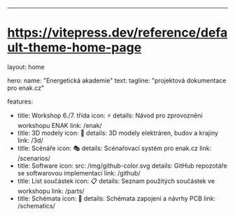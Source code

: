 ---
# https://vitepress.dev/reference/default-theme-home-page
layout: home

hero:
  name: "Energetická akademie"
  text:
  tagline: "projektová dokumentace pro enak.cz"

features:
  - title: Workshop 6./7. třída
    icon: ⚡
    details: Návod pro zprovoznění workshopu ENAK
    link: /enak/
  - title: 3D modely
    icon: 🧵
    details: 3D modely elektráren, budov a krajiny
    link: /3d/
  - title: Scénáře
    icon: 🎭
    details: Scénařovací systém pro enak.cz
    link: /scenarios/
  - title: Software
    icon:
      src: /img/github-color.svg
    details: GitHub repozotáře se softwarovou implementací
    link: /github/
  - title: List součástek
    icon: 📋
    details: Seznam použitých součástek ve workshopu
    link: /parts/
  - title: Schémata
    icon: 📐
    details: Schémata zapojení a návrhy PCB
    link: /schematics/